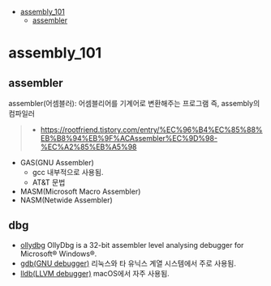 <!-- toc -->

-   [assembly_101](#assembly_101)
    -   [assembler](#assembler)

<!-- tocstop -->

# assembly_101

## assembler

assembler(어셈블러): 어셈블리어를 기계어로 변환해주는 프로그램
즉, assembly의 컴파일러

> -   https://rootfriend.tistory.com/entry/%EC%96%B4%EC%85%88%EB%B8%94%EB%9F%ACAssembler%EC%9D%98-%EC%A2%85%EB%A5%98

-   GAS(GNU Assembler)
    -   gcc 내부적으로 사용됨.
    -   AT&T 문법
-   MASM(Microsoft Macro Assembler)
-   NASM(Netwide Assembler)

## dbg

-   [ollydbg](https://www.ollydbg.de/)
    OllyDbg is a 32-bit assembler level analysing debugger for Microsoft® Windows®.
-   [gdb(GNU debugger)](https://www.sourceware.org/gdb/documentation/)
    리눅스와 타 유닉스 계열 시스템에서 주로 사용됨.
-   [lldb(LLVM debugger)](https://lldb.llvm.org/)
    macOS에서 자주 사용됨.
